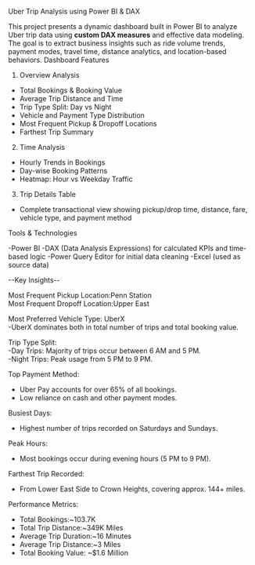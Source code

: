  Uber Trip Analysis using Power BI & DAX

This project presents a dynamic dashboard built in Power BI to analyze Uber trip data using **custom DAX measures** and effective data modeling. The goal is to extract business insights such as ride volume trends, payment modes, travel time, distance analytics, and location-based behaviors.
Dashboard Features

1. Overview Analysis
- Total Bookings & Booking Value
- Average Trip Distance and Time
- Trip Type Split: Day vs Night
- Vehicle and Payment Type Distribution
- Most Frequent Pickup & Dropoff Locations
- Farthest Trip Summary

 2. Time Analysis
- Hourly Trends in Bookings
- Day-wise Booking Patterns
- Heatmap: Hour vs Weekday Traffic

 3. Trip Details Table
- Complete transactional view showing pickup/drop time, distance, fare, vehicle type, and payment method


Tools & Technologies

-Power BI
-DAX (Data Analysis Expressions) for calculated KPIs and time-based logic
-Power Query Editor for initial data cleaning
-Excel (used as source data)
 
 --Key Insights--

Most Frequent Pickup Location:Penn Station  
Most Frequent Dropoff Location:Upper East 

Most Preferred Vehicle Type: UberX  
 -UberX dominates both in total number of trips and total booking value.

Trip Type Split:  
 -Day Trips: Majority of trips occur between 6 AM and 5 PM.  
 -Night Trips: Peak usage from 5 PM to 9 PM.

Top Payment Method:
  - Uber Pay accounts for over 65% of all bookings.  
  - Low reliance on cash and other payment modes.

  Busiest Days:  
  - Highest number of trips recorded on Saturdays and Sundays.

  Peak Hours:
  - Most bookings occur during evening hours (5 PM to 9 PM).

  Farthest Trip Recorded:  
  - From Lower East Side to Crown Heights, covering approx. 144+ miles.

  Performance Metrics:  
  - Total Bookings:~103.7K  
  - Total Trip Distance:~349K Miles  
  - Average Trip Duration:~16 Minutes  
  - Average Trip Distance:~3 Miles  
  - Total Booking Value: ~$1.6 Million



